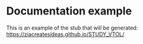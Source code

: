 # Documentation example

This is an example of the stub that will be generated:
https://ziacreatesideas.github.io/STUDY_VTOL/